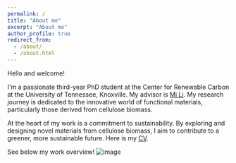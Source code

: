 ```yaml
---
permalink: /
title: "About me"
excerpt: "About me"
author_profile: true
redirect_from: 
  - /about/
  - /about.html
---
```




Hello and welcome! 

I'm a passionate third-year PhD student at the Center for Renewable Carbon at the University of Tennessee, Knoxville. My advisor is [Mi Li](https://mili.utk.edu/). My research journey is dedicated to the innovative world of functional materials, particularly those derived from cellulose biomass.

At the heart of my work is a commitment to sustainability. By exploring and designing novel materials from cellulose biomass, I aim to contribute to a greener, more sustainable future. Here is my [CV](https://kailongzh.github.io/files/CV.pdf).

See below my work overview!
![image](https://kailongzh.github.io/images/research_overview.png)

